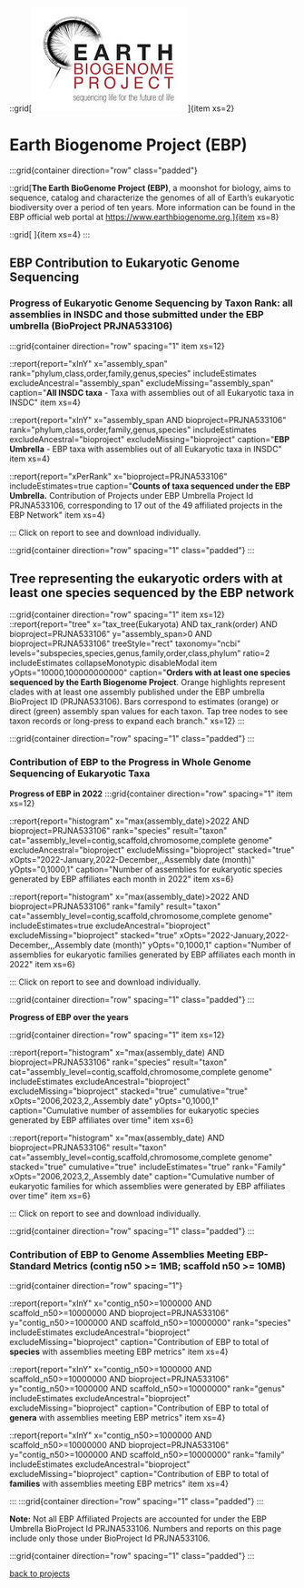 ::grid[![GoaT](/static/images/EBPlogo.jpeg)]{item xs=2}

# Earth Biogenome Project (EBP)

:::grid{container direction="row" class="padded"}

::grid[**The Earth BioGenome Project (EBP)**, a moonshot for biology, aims to sequence, catalog and characterize the genomes of all of Earth’s eukaryotic biodiversity over a period of ten years. More information can be found in the EBP official web portal at https://www.earthbiogenome.org.]{item xs=8}

::grid[ ]{item xs=4}
:::

## EBP Contribution to Eukaryotic Genome Sequencing

### Progress of Eukaryotic Genome Sequencing by Taxon Rank: all assemblies in INSDC and those submitted under the EBP umbrella (BioProject PRJNA533106)

:::grid{container direction="row" spacing="1" item xs=12}

::report{report="xInY" x="assembly_span" rank="phylum,class,order,family,genus,species" includeEstimates excludeAncestral="assembly_span" excludeMissing="assembly_span" caption="**All INSDC taxa** - Taxa with assemblies out of all Eukaryotic taxa in INSDC" item xs=4}

::report{report="xInY" x="assembly_span AND bioproject=PRJNA533106" rank="phylum,class,order,family,genus,species" includeEstimates excludeAncestral="bioproject" excludeMissing="bioproject" caption="**EBP Umbrella** - EBP taxa with assemblies out of all Eukaryotic taxa in INSDC" item xs=4}

::report{report="xPerRank" x="bioproject=PRJNA533106" includeEstimates=true caption="**Counts of taxa sequenced under the EBP Umbrella.** Contribution of Projects under EBP Umbrella Project Id PRJNA533106, corresponding to 17 out of the 49 affiliated projects in the EBP Network" item xs=4}

:::
Click on report to see and download individually.

:::grid{container direction="row" spacing="1" class="padded"}
:::

## Tree representing the eukaryotic orders with at least one species sequenced by the EBP network

:::grid{container direction="row" spacing="1" item xs=12}
::report{report="tree" x="tax_tree(Eukaryota) AND tax_rank(order) AND bioproject=PRJNA533106" y="assembly_span>0 AND bioproject=PRJNA533106" treeStyle="rect" taxonomy="ncbi" levels="subspecies,species,genus,family,order,class,phylum" ratio=2 includeEstimates collapseMonotypic disableModal item yOpts="10000,100000000000" caption="**Orders with at least one species sequenced by the Earth Biogenome Project**. Orange highlights represent clades with at least one assembly published under the EBP umbrella BioProject ID (PRJNA533106). Bars correspond to estimates (orange) or direct (green) assembly span values for each taxon. Tap tree nodes to see taxon records or long-press to expand each branch." xs=12}
:::

:::grid{container direction="row" spacing="1" class="padded"}
:::

### Contribution of EBP to the Progress in Whole Genome Sequencing of Eukaryotic Taxa

**Progress of EBP in 2022**
:::grid{container direction="row" spacing="1" item xs=12}

::report{report="histogram" x="max(assembly_date)>2022 AND bioproject=PRJNA533106" rank="species" result="taxon" cat="assembly_level=contig,scaffold,chromosome,complete genome" excludeAncestral="bioproject" excludeMissing="bioproject" stacked="true" xOpts="2022-January,2022-December,,,Assembly date (month)" yOpts="0,1000,1" caption="Number of assemblies for eukaryotic species generated by EBP affiliates each month in 2022" item xs=6}

::report{report="histogram" x="max(assembly_date)>2022 AND bioproject=PRJNA533106" rank="family" result="taxon" cat="assembly_level=contig,scaffold,chromosome,complete genome" includeEstimates=true excludeAncestral="bioproject" excludeMissing="bioproject" stacked="true" xOpts="2022-January,2022-December,,,Assembly date (month)" yOpts="0,1000,1" caption="Number of assemblies for eukaryotic families generated by EBP affiliates each month in 2022" item xs=6}

:::
Click on report to see and download individually.

:::grid{container direction="row" spacing="1" class="padded"}
:::

**Progress of EBP over the years**

:::grid{container direction="row" spacing="1" item xs=12}

::report{report="histogram" x="max(assembly_date) AND bioproject=PRJNA533106" rank="species" result="taxon" cat="assembly_level=contig,scaffold,chromosome,complete genome" includeEstimates excludeAncestral="bioproject" excludeMissing="bioproject" stacked="true" cumulative="true" xOpts="2006,2023,2,,Assembly date" yOpts="0,1000,1" caption="Cumulative number of assemblies for eukaryotic species generated by EBP affiliates over time" item xs=6}

::report{report="histogram" x="max(assembly_date) AND bioproject=PRJNA533106" result="taxon" cat="assembly_level=contig,scaffold,chromosome,complete genome" stacked="true" cumulative="true" includeEstimates="true" rank="Family" xOpts="2006,2023,2,,Assembly date" caption="Cumulative number of eukaryotic families for which assemblies were generated by EBP affiliates over time" item xs=6}

:::
Click on report to see and download individually.

:::grid{container direction="row" spacing="1" class="padded"}
:::



### Contribution of EBP to Genome Assemblies Meeting EBP-Standard Metrics (contig n50 >= 1MB; scaffold n50 >= 10MB)

:::grid{container direction="row" spacing="1"}

::report{report="xInY" x="contig_n50>=1000000 AND scaffold_n50>=10000000 AND bioproject=PRJNA533106" y="contig_n50>=1000000 AND scaffold_n50>=10000000" rank="species" includeEstimates excludeAncestral="bioproject" excludeMissing="bioproject" caption="Contribution of EBP to total of **species** with assemblies meeting EBP metrics" item xs=4}

::report{report="xInY" x="contig_n50>=1000000 AND scaffold_n50>=10000000 AND bioproject=PRJNA533106" y="contig_n50>=1000000 AND scaffold_n50>=10000000" rank="genus" includeEstimates excludeAncestral="bioproject" excludeMissing="bioproject" caption="Contribution of EBP to total of **genera** with assemblies meeting EBP metrics" item xs=4}

::report{report="xInY" x="contig_n50>=1000000 AND scaffold_n50>=10000000 AND bioproject=PRJNA533106" y="contig_n50>=1000000 AND scaffold_n50>=10000000" rank="family" includeEstimates excludeAncestral="bioproject" excludeMissing="bioproject" caption="Contribution of EBP to total of **families** with assemblies meeting EBP metrics" item xs=4}

:::
:::grid{container direction="row" spacing="1" class="padded"}
:::

**Note:** Not all EBP Affiliated Projects are accounted for under the EBP Umbrella BioProject Id PRJNA533106. Numbers and reports on this page include only those under BioProject Id PRJNA533106.

:::grid{container direction="row" spacing="1" class="padded"}
:::

[back to projects](/projects)
